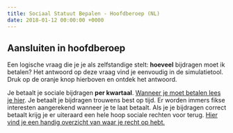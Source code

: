 ```yaml
---
title: Sociaal Statuut Bepalen - Hoofdberoep (NL)
date: 2018-01-12 00:00:00 +0000
---
```

## Aansluiten in hoofdberoep

Een logische vraag die je je als zelfstandige stelt: **hoeveel** bijdragen moet ik betalen?  Het antwoord op deze vraag vind je eenvoudig in de simulatietool. Druk op de oranje knop hierboven en ontdek het antwoord.

Je betaalt je sociale bijdragen **per kwartaal**. [Wanneer je moet betalen lees je hier](https://www.xerius.be/zelfstandigen/sociale-zekerheid/sociale-bijdragen-betalen/wanneer-betalen). Je betaalt je bijdragen trouwens best op tijd. Er worden immers fikse interesten aangerekend wanneer je te laat betaalt. Als je je bijdragen correct betaalt krijg je er uiteraard een hele hoop sociale rechten voor terug. [Hier vind je een handig overzicht van waar je recht op hebt.](http://blog.xerius.be/zelfstandigen/sociale-bijdragen-wat-krijg-je-ervoor-terug )